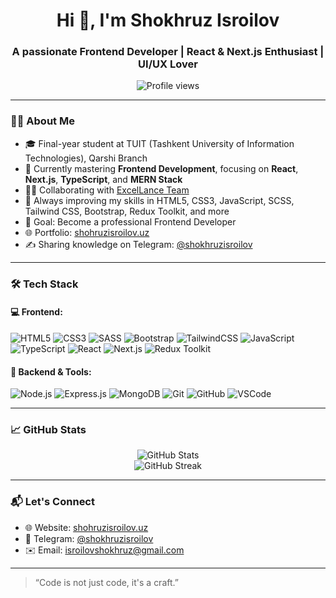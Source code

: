 <h1 align="center">Hi 👋, I'm Shokhruz Isroilov</h1>
<h3 align="center">A passionate Frontend Developer | React & Next.js Enthusiast | UI/UX Lover</h3>

<p align="center">
  <img src="https://komarev.com/ghpvc/?username=shokhruzisroilov&label=Profile%20views&color=0e75b6&style=flat" alt="Profile views" />
</p>

---

### 🧑‍💻 About Me

- 🎓 Final-year student at TUIT (Tashkent University of Information Technologies), Qarshi Branch
- 🌱 Currently mastering **Frontend Development**, focusing on **React**, **Next.js**, **TypeScript**, and **MERN Stack**
- 👨‍💻 Collaborating with [ExcelLance Team](https://excellance-team.vercel.app/)
- 🧠 Always improving my skills in HTML5, CSS3, JavaScript, SCSS, Tailwind CSS, Bootstrap, Redux Toolkit, and more
- 🎯 Goal: Become a professional Frontend Developer
- 🌐 Portfolio: [shohruzisroilov.uz](https://shohruzisroilov.uz/)
- ✍️ Sharing knowledge on Telegram: [@shokhruzisroilov](https://t.me/shokhruzisroilov)

---

### 🛠️ Tech Stack

#### 💻 Frontend:
![HTML5](https://img.shields.io/badge/HTML5-E34F26?style=flat&logo=html5&logoColor=white)
![CSS3](https://img.shields.io/badge/CSS3-1572B6?style=flat&logo=css3)
![SASS](https://img.shields.io/badge/SCSS-CC6699?style=flat&logo=sass)
![Bootstrap](https://img.shields.io/badge/Bootstrap-7952B3?style=flat&logo=bootstrap)
![TailwindCSS](https://img.shields.io/badge/TailwindCSS-06B6D4?style=flat&logo=tailwind-css)
![JavaScript](https://img.shields.io/badge/JavaScript-F7DF1E?style=flat&logo=javascript&logoColor=black)
![TypeScript](https://img.shields.io/badge/TypeScript-3178C6?style=flat&logo=typescript)
![React](https://img.shields.io/badge/React-61DAFB?style=flat&logo=react)
![Next.js](https://img.shields.io/badge/Next.js-000000?style=flat&logo=next.js)
![Redux Toolkit](https://img.shields.io/badge/Redux_Toolkit-764ABC?style=flat&logo=redux)

#### 🧩 Backend & Tools:
![Node.js](https://img.shields.io/badge/Node.js-339933?style=flat&logo=node.js)
![Express.js](https://img.shields.io/badge/Express.js-000000?style=flat&logo=express)
![MongoDB](https://img.shields.io/badge/MongoDB-47A248?style=flat&logo=mongodb)
![Git](https://img.shields.io/badge/Git-F05032?style=flat&logo=git)
![GitHub](https://img.shields.io/badge/GitHub-181717?style=flat&logo=github)
![VSCode](https://img.shields.io/badge/VS_Code-007ACC?style=flat&logo=visual-studio-code)

---

### 📈 GitHub Stats

<p align="center">
  <img src="https://github-readme-stats.vercel.app/api?username=shokhruzisroilov&show_icons=true&theme=react&hide_border=true" alt="GitHub Stats" />
  <br/>
  <img src="https://github-readme-streak-stats.herokuapp.com/?user=shokhruzisroilov&theme=react&hide_border=true" alt="GitHub Streak" />
</p>

---

### 📬 Let's Connect

- 🌐 Website: [shohruzisroilov.uz](https://shohruzisroilov.uz)
- 💬 Telegram: [@shokhruzisroilov](https://t.me/shokhruzisroilov)
- ✉️ Email: isroilovshokhruz@gmail.com

---

> “Code is not just code, it's a craft.”

